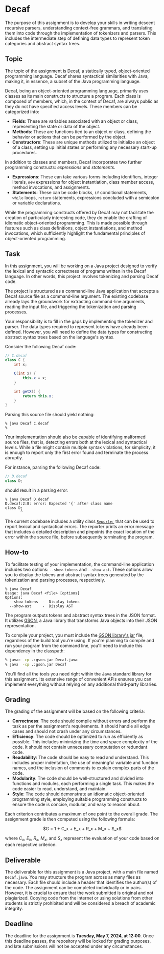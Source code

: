 # Decaf

The purpose of this assignment is to develop your skills in writing descent recursive parsers, understanding context-free grammars, and translating them into code through the implementation of tokenizers and parsers. This includes the intermediate step of defining data types to represent token categories and abstract syntax trees.

## Topic

The topic of the assignment is [Decaf](lang/README.md), a statically typed, object-oriented programming language. Decaf shares syntactical similarities with Java, making it, in essence, a subset of the Java programming language.

Decaf, being an object-oriented programming language, primarily uses classes as its main constructs to structure a program. Each class is composed of members, which, in the context of Decaf, are always public as they do not have specified access levels. These members can be categorized into:

- **Fields**: These are variables associated with an object or class, representing the state or data of the object.
- **Methods**: These are functions tied to an object or class, defining the behavior or actions that can be performed by the object.
- **Constructors**: These are unique methods utilized to initialize an object of a class, setting up initial states or performing any necessary start-up procedures.

In addition to classes and members, Decaf incorporates two further programming constructs: _expressions_ and _statements_.

- **Expressions**: These can take various forms including identifiers, integer literals, `new` expressions for object instantiation, class member access, method invocations, and assignments.
- **Statements**: These can be code blocks, `if` conditional statements, `while` loops, `return` statements, expressions concluded with a semicolon or variable declarations.

While the programming constructs offered by Decaf may not facilitate the creation of particularly interesting code, they do enable the crafting of idiomatic object-oriented programming. This is made possible through features such as class definitions, object instantiations, and method invocations, which sufficiently highlight the fundamental principles of object-oriented programming.

## Task

In this assignment, you will be working on a Java project designed to verify the lexical and syntactic correctness of programs written in the Decaf language. In other words, this project involves tokenizing and parsing Decaf code.

The project is structured as a command-line Java application that accepts a Decaf source file as a command-line argument. The existing codebase already lays the groundwork for extracting command-line arguments, reading the input file, and triggering the tokenization and parsing processes.

Your responsibility is to fill in the gaps by implementing the tokenizer and parser. The data types required to represent tokens have already been defined. However, you will need to define the data types for constructing abstract syntax trees based on the language's syntax.

Consider the following Decaf code:

```java
// C.decaf
class C {
    int x;

    C(int x) {
        this.x = x;
    }

    int getX() {
        return this.x;
    }
}
```

Parsing this source file should yield nothing:

```
% java Decaf C.decaf
%
```

Your implementation should also be capable of identifying malformed source files, that is, detecting errors both at the lexical and syntactical levels. While a file might contain multiple syntax violations, for simplicity, it is enough to report only the first error found and terminate the process abruptly.

For instance, parsing the following Decaf code:

```java
// D.decaf
class D;
```

should result in a parsing error:

```
% java Decaf D.decaf
D.decaf:2:8: error: Expected '{' after class name
class D;
       ^
```

The current codebase includes a utility class [`Reporter`](src/decaf/reporter/Reporter.java) that can be used to report lexical and syntactical errors. The reporter prints an error message that includes a detailed description and pinpoints the exact location of the error within the source file, before subsequently terminating the program.

## How-to

To facilitate testing of your implementation, the command-line application includes two options: `--show-tokens` and `--show-ast`. These options allow you to display the tokens and abstract syntax trees generated by the tokenization and parsing processes, respectively.

```
% java Decaf
Usage: java Decaf <file> [options]
Options:
  --show-tokens  -  Display tokens
  --show-ast     -  Display AST
```

The program outputs tokens and abstract syntax trees in the JSON format. It utilizes [GSON](https://github.com/google/gson), a Java library that transforms Java objects into their JSON representation.

To compile your project, you must include the [GSON library's jar](lib/) file, regardless of the build tool you're using. If you're planning to compile and run your program from the command line, you'll need to include this dependency in the classpath:

```bash
% javac -cp .:gson.jar Decaf.java
% java  -cp .:gson.jar Decaf
```

You'll find all the tools you need right within the Java standard library for this assignment. Its extensive range of convenient APIs ensures you can implement everything without relying on any additional third-party libraries.

## Grading

The grading of the assignment will be based on the following criteria:

- **Correctness**: The code should compile without errors and perform the task as per the assignment's requirements. It should handle all edge cases and should not crash under any circumstances.
- **Efficiency**: The code should be optimized to run as efficiently as possible. This includes minimizing the time and space complexity of the code. It should not contain unnecessary computation or redundant code.
- **Readability**: The code should be easy to read and understand. This includes proper indentation, the use of meaningful variable and function names, and the inclusion of comments to explain complex parts of the code.
- **Modularity**: The code should be well-structured and divided into functions and modules, each performing a single task. This makes the code easier to read, understand, and maintain.
- **Style**: The code should demonstrate an idiomatic object-oriented programming style, employing suitable programming constructs to ensure the code is concise, modular, and easy to reason about.

Each criterion contributes a maximum of one point to the overall grade. The assignment grade is then computed using the following formula:

<p align="center">
$G = 1 + C_x + E_x + R_x + M_x + S_x$
</p>

where $C_x$, $E_x$, $R_x$, $M_x$, and $S_x$ represent the evaluation of your code based on each respective criterion.

## Deliverable

The deliverable for this assignment is a Java project, with a main file named `Decaf.java`. You may structure the program across as many files as necessary. Each file should include a header that identifies the author(s) of the code. The assignment can be completed individually or in pairs. However, it is crucial to ensure that the work submitted is original and not plagiarized. Copying code from the internet or using solutions from other students is strictly prohibited and will be considered a breach of academic integrity.

## Deadline

The deadline for the assignment is **Tuesday, May 7, 2024, at 12:00**. Once this deadline passes, the repository will be locked for grading purposes, and late submissions will not be accepted under any circumstances.
